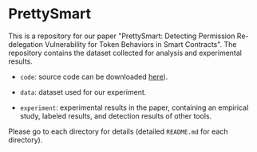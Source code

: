 # PrettySmart
This is a repository for our paper "PrettySmart: Detecting Permission Re-delegation Vulnerability for Token Behaviors in Smart Contracts". The repository contains the dataset collected for analysis and experimental results.

- `code`: source code can be downloaded [here](https://drive.google.com/file/d/1I5SdCmfiY0sZGid7T-9Et7TUPF9oxUIu/view?usp=drive_link)).

- `data`: dataset used for our experiment.
  
- `experiment`: experimental results in the paper, containing an empirical study, labeled results, and detection results of other tools.

Please go to each directory for details (detailed `README.md` for each directory).
